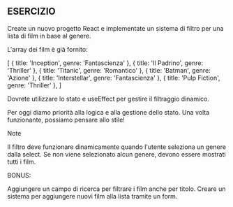 ## ESERCIZIO 

Create un nuovo progetto React e implementate un sistema di filtro per una lista di film in base al genere.

L'array dei film è già fornito: 

 [
   { title: 'Inception', genre: 'Fantascienza' },
   { title: 'Il Padrino', genre: 'Thriller' },
   { title: 'Titanic', genre: 'Romantico' },
   { title: 'Batman', genre: 'Azione' },
   { title: 'Interstellar', genre: 'Fantascienza' },
   { title: 'Pulp Fiction', genre: 'Thriller' },
 ]


Dovrete utilizzare lo stato e useEffect per gestire il filtraggio dinamico.

Per oggi diamo priorità alla logica e alla gestione dello stato. Una volta funzionante, possiamo pensare allo stile!

Note

Il filtro deve funzionare dinamicamente quando l'utente seleziona un genere dalla select.
Se non viene selezionato alcun genere, devono essere mostrati tutti i film.

BONUS:

Aggiungere un campo di ricerca per filtrare i film anche per titolo.
Creare un sistema per aggiungere nuovi film alla lista tramite un form.
